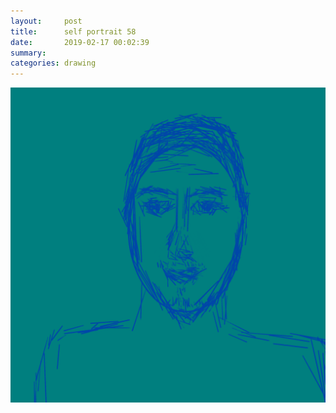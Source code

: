 ```yaml
---
layout:     post
title:      self portrait 58
date:       2019-02-17 00:02:39
summary:    
categories: drawing
---
```

![self portrait 58](/images/diary/self-portrait-58.png ".")
